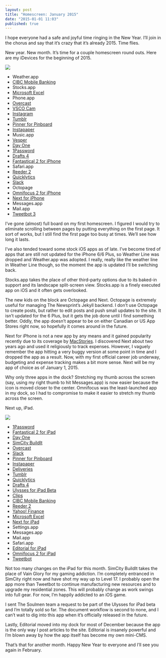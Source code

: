 ```yaml
---
layout: post
title: "Homescreen: January 2015"
date: "2015-01-01 11:03"
published: true
---
```


I hope everyone had a safe and joyful time ringing in the New Year. I’ll join in the chorus and say that it’s crazy that it’s already 2015. Time flies.

New year. New month. It’s time for a couple homescreen round outs. Here are my iDevices for the beginning of 2015.

![](http://thenewsprint.s3.amazonaws.com/media/2015/01/iPhone%20Homescreen%20-%20January.png)

* Weather.app
* [CIBC Mobile Banking](https://itunes.apple.com/ca/app/cibc-mobile-banking/id351448953?mt=8&uo=4&at=1l3v5At)
* Stocks.app
* [Microsoft Excel](https://itunes.apple.com/ca/app/microsoft-excel/id586683407?mt=8&uo=4&at=1l3v5At)
* Phone.app
* [Overcast](https://itunes.apple.com/ca/app/overcast-podcast-player/id888422857?mt=8&uo=4&at=1l3v5At)
* [VSCO Cam](https://itunes.apple.com/ca/app/vsco-cam/id588013838?mt=8&uo=4&at=1l3v5At)
* [Instagram](https://itunes.apple.com/ca/app/instagram/id389801252?mt=8&uo=4&at=1l3v5At)
* [Tumblr](https://itunes.apple.com/ca/app/tumblr/id305343404?mt=8&uo=4&at=1l3v5At)
* [Pinner for Pinboard](https://itunes.apple.com/ca/app/pinner-for-pinboard/id591613202?mt=8&uo=4&at=1l3v5At)
* [Instapaper](https://itunes.apple.com/ca/app/instapaper/id288545208?mt=8&uo=4&at=1l3v5At)
* Music.app
* [Vesper](https://itunes.apple.com/ca/app/vesper/id655895325?mt=8&uo=4&at=1l3v5At)
* [Day One](https://itunes.apple.com/ca/app/day-one-journal-diary/id421706526?mt=8&uo=4&at=1l3v5At)
* [1Password](https://itunes.apple.com/ca/app/1password-password-manager/id568903335?mt=8&uo=4&at=1l3v5At)
* [Drafts 4](https://itunes.apple.com/ca/app/drafts-4-quickly-capture-notes/id905337691?mt=8&uo=4&at=1l3v5At)
* [Fantastical 2 for iPhone](https://itunes.apple.com/ca/app/fantastical-2-for-iphone-calendar/id718043190?mt=8&uo=4&at=1l3v5At)
* Safari.app
* [Reeder 2](https://itunes.apple.com/ca/app/reeder-2/id697846300?mt=8&uo=4&at=1l3v5At)
* [Quicklytics](https://itunes.apple.com/ca/app/quicklytics-google-analytics/id354890919?mt=8&uo=4&at=1l3v5At)
* [Slack](https://itunes.apple.com/ca/app/slack-team-communication/id618783545?mt=8&uo=4&at=1l3v5At)
* Octopage
* [Omnifocus 2 for iPhone](https://itunes.apple.com/ca/app/omnifocus-2-for-iphone/id690305341?mt=8&uo=4&at=1l3v5At)
* [Next for iPhone](https://itunes.apple.com/ca/app/next-for-iphone-track-your/id596366290?mt=8&uo=4&at=1l3v5At)
* Messages.app
* Mail.app
* [Tweetbot 3](https://itunes.apple.com/ca/app/tweetbot-3-for-twitter-iphone/id722294701?mt=8&uo=4&at=1l3v5At)

I’ve gone (almost) full board on my first homescreen. I figured I would try to eliminate scrolling between pages by putting everything on the first page. It sort of works, but I still find the first page too busy at times. We’ll see how long it lasts.

I’ve also tended toward some stock iOS apps as of late. I’ve become tired of apps that are still not updated for the iPhone 6/6 Plus, so Weather Line was dropped and Weather.app was adopted. I really, really like the weather line in Weather Line though, so the moment the app is updated I’ll be switching back.

Stocks.app takes the place of other third-party options due to its baked-in support and its landscape split-screen view. Stocks.app is a finely executed app on iOS and it often gets overlooked.

The new kids on the block are Octopage and Next. Octopage is extremely useful for managing The Newsprint’s Jekyll backend. I don’t use Octopage to create posts, but rather to edit posts and push small updates to the site. It isn’t updated for the 6 Plus, but it gets the job done until I find something better. Oddly, the app doesn’t appear to be on either Canadian or US App Stores right now, so hopefully it comes around in the future.

Next for iPhone is not a new app by any means and it gained popularity recently due to its coverage by [MacStories](http://www.macstories.net/reviews/how-i-track-my-expenses-next-for-iphone-and-ipad/). I discovered Next about two years ago and used it religiously to track expenses. However, I vaguely remember the app hitting a very buggy version at some point in time and I dropped the app as a result. Now, with my first official career job underway, budgeting and expense tracking makes a bit more sense. Next will be my app of choice as of January 1, 2015.

Why only three apps in the dock? Stretching my thumb across the screen (say, using my right thumb to hit Messages.app) is now easier because the icon is moved closer to the center. Omnifocus was the least-launched app in my dock, so I had to compromise to make it easier to stretch my thumb across the screen.

Next up, iPad.

*![](http://thenewsprint.s3.amazonaws.com/media/2015/01/iPad%20Homescreen%20-%20January.png)*

* [1Password](https://itunes.apple.com/ca/app/1password-password-manager/id568903335?mt=8&uo=4&at=1l3v5At)
* [Fantastical 2 for iPad](https://itunes.apple.com/ca/app/fantastical-2-for-ipad-calendar/id830708155?mt=8&uo=4&at=1l3v5At)
* [Day One](https://itunes.apple.com/ca/app/day-one-journal-diary/id421706526?mt=8&uo=4&at=1l3v5At)
* [SimCity BuildIt](https://itunes.apple.com/ca/app/simcity-buildit/id913292932?mt=8&uo=4&at=1l3v5At)
* [Overcast](https://itunes.apple.com/ca/app/overcast-podcast-player/id888422857?mt=8&uo=4&at=1l3v5At)
* [Slack](https://itunes.apple.com/ca/app/slack-team-communication/id618783545?mt=8&uo=4&at=1l3v5At)
* [Pinner for Pinboard](https://itunes.apple.com/ca/app/pinner-for-pinboard/id591613202?mt=8&uo=4&at=1l3v5At)
* [Instapaper](https://itunes.apple.com/ca/app/instapaper/id288545208?mt=8&uo=4&at=1l3v5At)
* [Deliveries](https://itunes.apple.com/ca/app/deliveries-a-package-tracker/id290986013?mt=8&uo=4&at=1l3v5At)
* [Tumblr](https://itunes.apple.com/ca/app/tumblr/id305343404?mt=8&uo=4&at=1l3v5At)
* [Quicklytics](https://itunes.apple.com/ca/app/quicklytics-google-analytics/id354890919?mt=8&uo=4&at=1l3v5At)
* [Drafts 4](https://itunes.apple.com/ca/app/drafts-4-quickly-capture-notes/id905337691?mt=8&uo=4&at=1l3v5At)
* [Ulysses for iPad Beta](http://www.ulyssesapp.com/ipad/)
* [Clips](https://itunes.apple.com/ca/app/clips-copy-paste-anywhere/id917638056?mt=8&uo=4&at=1l3v5At)
* [CIBC Mobile Banking](https://itunes.apple.com/ca/app/cibc-mobile-banking/id351448953?mt=8&uo=4&at=1l3v5At)
* [Reeder 2](https://itunes.apple.com/ca/app/reeder-2/id697846300?mt=8&uo=4&at=1l3v5At)
* [Yahoo! Finance](https://itunes.apple.com/ca/app/yahoo-finance/id328412701?mt=8&uo=4&at=1l3v5At)
* [Microsoft Excel](https://itunes.apple.com/ca/app/microsoft-excel/id586683407?mt=8&uo=4&at=1l3v5At)
* [Next for iPad](https://itunes.apple.com/ca/app/next-for-ipad-track-your-expenses/id833413936?mt=8&uo=4&at=1l3v5At)
* Settings.app
* Messages.app
* Mail.app
* Safari.app
* [Editorial for iPad](https://itunes.apple.com/ca/app/editorial/id673907758?mt=8&uo=4&at=1l3v5At)
* [Omnifocus 2 for iPad](https://itunes.apple.com/ca/app/omnifocus-2-for-ipad/id904071710?mt=8&uo=4&at=1l3v5At)
* [Tweetbot](https://itunes.apple.com/ca/app/tweetbot-for-twitter-ipad/id498801050?mt=8&uo=4&at=1l3v5At)

Not too many changes on the iPad for this month. SimCity BuildIt takes the place of Vain Glory for my gaming addiction. I’m completely entranced in SimCity right now and have shot my way up to Level 17. I probably open the app more than Tweetbot to continue manufacturing new resources and to upgrade my residential zones. This will probably change as work swings into full gear. For now, I’m happily addicted to an iOS game.

I sent The Soulmen team a request to be part of the Ulysses for iPad beta and I’m totally sold so far. The document workflow is second to none, and I can’t wait to dig into this app when it’s officially released in the future.

Lastly, Editorial moved into my dock for most of December because the app is the only way I post articles to the site. Editorial is insanely powerful and I’m blown away by how the app itself has become my own mini-CMS. 

That’s that for another month. Happy New Year to everyone and I’ll see you again in February.